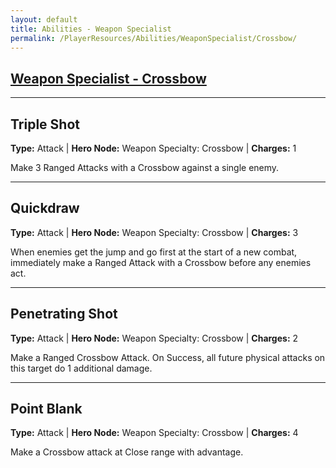 ```yaml
---
layout: default
title: Abilities - Weapon Specialist
permalink: /PlayerResources/Abilities/WeaponSpecialist/Crossbow/
---
```

## [Weapon Specialist - Crossbow](#Crossbow)

---
## Triple Shot

**Type:** Attack 
| **Hero Node:** Weapon Specialty: Crossbow 
| **Charges:** 1

Make 3 Ranged Attacks with a Crossbow against a single enemy.

---
## Quickdraw

**Type:** Attack 
| **Hero Node:** Weapon Specialty: Crossbow 
| **Charges:** 3

When enemies get the jump and go first at the start of a new combat, immediately make a Ranged Attack with a Crossbow before any enemies act.

---
## Penetrating Shot

**Type:** Attack 
| **Hero Node:** Weapon Specialty: Crossbow 
| **Charges:** 2

Make a Ranged Crossbow Attack. On Success, all future physical attacks on this target do 1 additional damage.

---
## Point Blank

**Type:** Attack 
| **Hero Node:** Weapon Specialty: Crossbow 
| **Charges:** 4

Make a Crossbow attack at Close range with advantage.